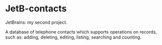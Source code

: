 # JetB-contacts
JetBrains: my second project.

A database of telephone contacts which supports operations on records, such as: adding, deleting, editing, listing, searching and counting.

